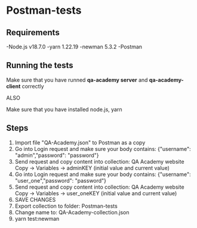 # Postman-tests
## Requirements

-Node.js v18.7.0
-yarn 1.22.19
-newman 5.3.2
-Postman
## Running the tests

Make sure that you have runned **qa-academy server** and **qa-academy-client** correctly

ALSO

Make sure that you have installed node.js, yarn

## Steps

1. Import file "QA-Academy.json" to Postman as a copy
2. Go into Login request and make sure your body contains: {"username": "admin","password": "password"}
3. Send request and copy content into collection: QA Academy website Copy -> Variables -> adminKEY (initial value and current value)
4. Go into Login request and make sure your body contains: {"username": "user_one","password": "password"}
5. Send request and copy content into collection: QA Academy website Copy -> Variables -> user_oneKEY (initial value and current value)
6. SAVE CHANGES
7. Export collection to folder: Postman-tests
8. Change name to: QA-Academy-collection.json
9. yarn test:newman
